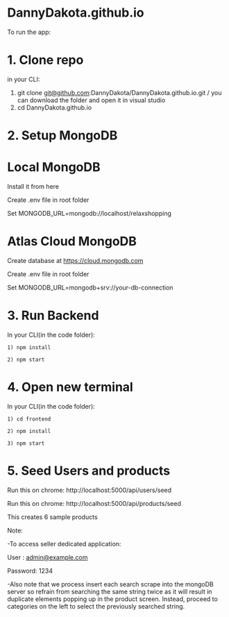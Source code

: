 # DannyDakota.github.io

To run the app:
# 1. Clone repo
in your CLI:
  1) git clone git@github.com:DannyDakota/DannyDakota.github.io.git / you can download the folder and open it in visual studio
  2) cd DannyDakota.github.io
# 2. Setup MongoDB
  #  Local MongoDB
Install it from here

Create .env file in root folder

Set MONGODB_URL=mongodb://localhost/relaxshopping

# Atlas Cloud MongoDB

Create database at https://cloud.mongodb.com

Create .env file in root folder

Set MONGODB_URL=mongodb+srv://your-db-connection

# 3. Run Backend

In your CLI(in the code folder):

    1) npm install
    
    2) npm start
    
    
# 4. Open new terminal

In your CLI(in the code folder):

    1) cd frontend
    
    2) npm install
    
    3) npm start
    
# 5. Seed Users and products

Run this on chrome: http://localhost:5000/api/users/seed

Run this on chrome: http://localhost:5000/api/products/seed

This creates 6 sample products


Note: 


-To access seller dedicated application:

User : admin@example.com

Password: 1234


-Also note that we process insert each search scrape into the mongoDB server so refrain from searching the same string twice as it will result in duplicate elements popping up in the product screen. Instead, proceed to categories on the left to select the previously searched string.
